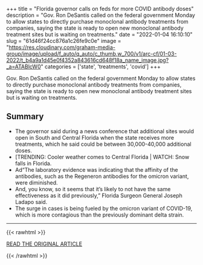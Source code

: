 +++
title = "Florida governor calls on feds for more COVID antibody doses"
description = "Gov. Ron DeSantis called on the federal government Monday to allow states to directly purchase monoclonal antibody treatments from companies, saying the state is ready to open new monoclonal antibody treatment sites but is waiting on treatments."
date = "2022-01-04 16:10:10"
slug = "61d46f24cc876a1c26fe9c0e"
image = "https://res.cloudinary.com/graham-media-group/image/upload/f_auto/q_auto/c_thumb,w_700/v1/arc-cf/01-03-2022/t_b4a9a1d45e0f4352a843616cd648f18a_name_image.jpg?_a=ATABlcW0"
categories = ['state', 'treatments', 'covid']
+++

Gov. Ron DeSantis called on the federal government Monday to allow states to directly purchase monoclonal antibody treatments from companies, saying the state is ready to open new monoclonal antibody treatment sites but is waiting on treatments.

## Summary

- The governor said during a news conference that additional sites would open in South and Central Florida when the state receives more treatments, which he said could be between 30,000-40,000 additional doses.
- [TRENDING: Cooler weather comes to Central Florida | WATCH: Snow falls in Florida.
- Ad“The laboratory evidence was indicating that the affinity of the antibodies, such as the Regeneron antibodies for the omicron variant, were diminished.
- And, you know, so it seems that it’s likely to not have the same effectiveness as it did previously,” Florida Surgeon General Joseph Ladapo said.
- The surge in cases is being fueled by the omicron variant of COVID-19, which is more contagious than the previously dominant delta strain.

---

{{< rawhtml >}}
  <p class="article-category">
    <a target="_blank" href="https://www.clickorlando.com/news/local/2022/01/03/watch-live-at-10-am-gov-desantis-holds-news-conference/">READ THE ORIGINAL ARTICLE</a>
  </p>
{{< /rawhtml >}}
